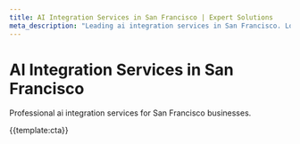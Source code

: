 ```yaml
---
title: AI Integration Services in San Francisco | Expert Solutions
meta_description: "Leading ai integration services in San Francisco. Local expertise, proven results, competitive rates."
---
```


# AI Integration Services in San Francisco

Professional ai integration services for San Francisco businesses.

{{template:cta}}
